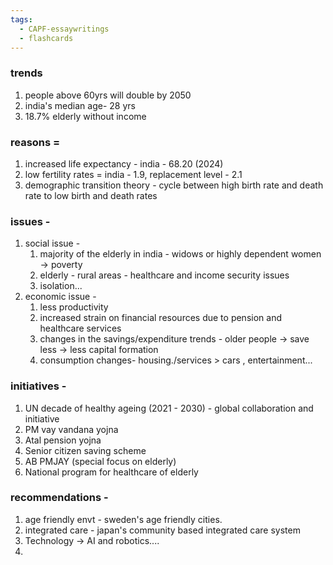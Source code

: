 ```yaml
---
tags:
  - CAPF-essaywritings
  - flashcards
---
```

### trends
1. people above 60yrs will double by 2050
2. india's median age- 28 yrs
3. 18.7% elderly without income
### reasons = 
1. increased life expectancy  - india - 68.20 (2024)
2. low fertility rates = india - 1.9, replacement level - 2.1
3. demographic transition theory - cycle between high birth rate and death rate to low birth and death rates
### issues - 
1. social issue - 
	1. majority of the elderly in india - widows or highly dependent women -> poverty
	2. elderly - rural areas - healthcare and income security issues
	3. isolation...
2. economic issue - 
	1. less productivity
	2. increased strain on financial resources due to pension and healthcare services
	3. changes in the savings/expenditure trends - older people -> save less -> less  capital formation 
	4. consumption changes- housing./services  > cars , entertainment...
### initiatives - 
1. UN decade of healthy ageing (2021 - 2030) - global collaboration and initiative
2. PM vay vandana yojna
3. Atal pension yojna
4. Senior citizen saving scheme
5. AB PMJAY (special focus on elderly)
6. National program for healthcare of elderly
### recommendations - 
1. age friendly envt - sweden's age friendly cities.
2. integrated care - japan's community based integrated care system
3. Technology -> AI and robotics....
4. 